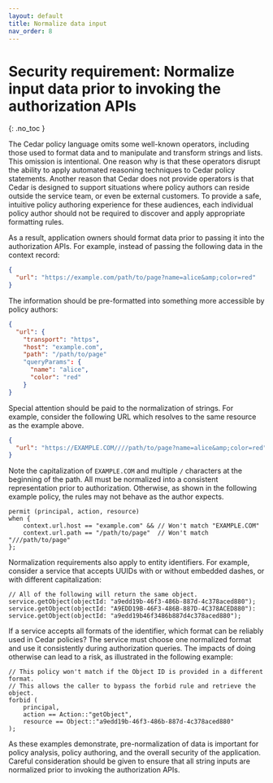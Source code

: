 ```yaml
---
layout: default
title: Normalize data input
nav_order: 8
---
```


# Security requirement: Normalize input data prior to invoking the authorization APIs
{: .no_toc }

The Cedar policy language omits some well-known operators, including those used to format data and to manipulate and transform strings and lists. This omission is intentional. One reason why is that these operators disrupt the ability to apply automated reasoning techniques to Cedar policy statements. Another reason that Cedar does not provide operators is that Cedar is designed to support situations where policy authors can reside outside the service team, or even be external customers. To provide a safe, intuitive policy authoring experience for these audiences, each individual policy author should not be required to discover and apply appropriate formatting rules.

As a result, application owners should format data prior to passing it into the authorization APIs. For example, instead of passing the following data in the context record:

```json
{
  "url": "https://example.com/path/to/page?name=alice&amp;color=red"
}
```

The information should be pre-formatted into something more accessible by policy authors:

```json
{
  "url": {
    "transport": "https",
    "host": "example.com",
    "path": "/path/to/page"
    "queryParams": {
      "name": "alice",
      "color": "red"
    }
}
```

Special attention should be paid to the normalization of strings. For example, consider the following URL which resolves to the same resource as the example above.

```json
{
  "url": "https://EXAMPLE.COM////path/to/page?name=alice&amp;color=red"
}
```

Note the capitalization of `EXAMPLE.COM` and multiple `/` characters at the beginning of the path. All must be normalized into a consistent representation prior to authorization. Otherwise, as shown in the following example policy, the rules may not behave as the author expects.

```cedar
permit (principal, action, resource)
when {
    context.url.host == "example.com" && // Won't match "EXAMPLE.COM"
    context.url.path == "/path/to/page"  // Won't match "///path/to/page"
};
```

Normalization requirements also apply to entity identifiers. For example, consider a service that accepts UUIDs with or without embedded dashes, or with different capitalization:

```
// All of the following will return the same object.
service.getObject(objectId: "a9edd19b-46f3-486b-887d-4c378aced880");
service.getObject(objectId: "A9EDD19B-46F3-486B-887D-4C378ACED880"):
service.getObject(objectId: "a9edd19b46f3486b887d4c378aced880");
```

If a service accepts all formats of the identifier, which format can be reliably used in Cedar policies? The service must choose one normalized format and use it consistently during authorization queries. The impacts of doing otherwise can lead to a risk, as illustrated in the following example:

```cedar
// This policy won't match if the Object ID is provided in a different format.
// This allows the caller to bypass the forbid rule and retrieve the object.
forbid (
    principal,
    action == Action::"getObject",
    resource == Object::"a9edd19b-46f3-486b-887d-4c378aced880"
);
```

As these examples demonstrate, pre-normalization of data is important for policy analysis, policy authoring, and the overall security of the application. Careful consideration should be given to ensure that all string inputs are normalized prior to invoking the authorization APIs.
